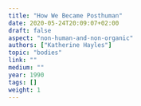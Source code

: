 ```yaml
---
title: "How We Became Posthuman"
date: 2020-05-24T20:09:07+02:00
draft: false
aspect: "non-human-and-non-organic"
authors: ["Katherine Hayles"]
topic: "bodies"
link: ""
medium: ""
year: 1990
tags: []
weight: 1
---
```

